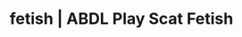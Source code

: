 ---
categories:
- Queer Kinks
- Tattooed Beauties
- Ethical Porn
- Gothic Erotica
- Sapphic Desires
image: /assets/images/1747714096563.webp
layout: post
schema:
  description: Premium adult content featuring ABDL Play, Scat Fetish. High-quality
    images with erotic themes.
  keywords:
  - Immersive Erotica
  - NSFW Art
  - Alt Romance
  - ABDL Play
  - Body Positivity
  - Latex Fetish
  - Scat Fetish
  name: 1747714096563 | ABDL Play Scat Fetish
  type: VisualArtwork
seo:
  description: Featured content with artistic ABDL Play, Scat Fetish. HD images available.
  keywords: ABDL Play, Scat Fetish
  og_image: /assets/images/1747714096563.webp
  schema_type: VisualArtwork
tags:
- '#fetish'
- ABDL Play
- Scat Fetish
title: fetish | ABDL Play Scat Fetish
---